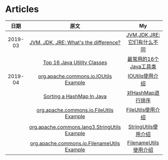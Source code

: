 # Articles

|  日期   |                             原文                             |                              My                              |
| :-----: | :----------------------------------------------------------: | :----------------------------------------------------------: |
| 2019-03 | [JVM, JDK, JRE: What's the difference?](https://www.javaworld.com/article/3347596/jvm-jdk-jre-whats-the-difference.html) | [JVM,JDK,JRE:它们有什么不同](https://github.com/shushu1234/Articles/blob/master/2019/03/JVM%2C%20JDK%2C%20JRE:%20What's%20the%20difference%3F.md) |
|         | [Top 16 Java Utility Classes](https://www.programcreek.com/2015/12/top-10-java-utility-classes/) | [最常用的16个Java工具类](https://github.com/shushu1234/Articles/blob/master/2019/03/Top%2016%20Java%20Utility%20Classes.md) |
| 2019-04 | [org.apache.commons.io.IOUtils Example](https://examples.javacodegeeks.com/core-java/apache/commons/io-commons/ioutils/org-apache-commons-io-ioutils-example-3/) | [IOUtils使用介绍](https://github.com/shushu1234/Articles/blob/master/2019/04/org.apache.commons.io.IOUtils%20Example.md) |
|         | [Sorting a HashMap In Java](https://www.javacodegeeks.com/2019/03/sorting-hashmap-java.html) | [对HashMap进行排序](https://github.com/shushu1234/Articles/blob/master/2019/04/Sorting%20a%20HashMap%20In%20Java.md) |
|         | [org.apache.commons.io.FileUtils Example](https://examples.javacodegeeks.com/core-java/apache/commons/io-commons/fileutils/org-apache-commons-io-fileutils-example/) | [FileUtils使用介绍](https://github.com/shushu1234/Articles/blob/master/2019/04/org.apache.commons.io.FileUtils%20Example.md#orgapachecommonsiofileutils-example) |
|         | [org.apache.commons.lang3.StringUtils Example](https://examples.javacodegeeks.com/core-java/apache/commons/lang3/stringutils/org-apache-commons-lang3-stringutils-example/) | [StringUtils使用介绍](https://github.com/shushu1234/Articles/blob/master/2019/04/org.apache.commons.lang3.StringUtils%20Example.md) |
|         | [org.apache.commons.io.FilenameUtils Example](https://examples.javacodegeeks.com/core-java/apache/commons/io-commons/filenameutils/org-apache-commons-io-filenameutils-example/) | [FilenameUtils使用介绍](https://github.com/shushu1234/Articles/blob/master/2019/04/org.apache.commons.io.FilenameUtils%20Example.md) |

